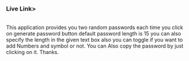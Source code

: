 <h3 <a href="https://basit-h.github.io/password-generator/">Live Link</a>></h3>
<br />
 This application provides you two random passwords each time you click on generate password button default password length is 15 you can also specify the length in the given text box also you can toggle if you want to add Numbers and symbol or not. You can Also copy the password by just clicking on it. Thanks. 